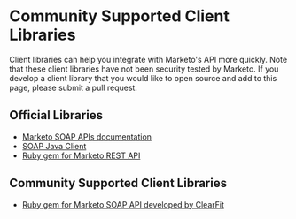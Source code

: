 Community Supported Client Libraries
====================================

Client libraries can help you integrate with Marketo's API more quickly. Note that these client libraries have not been security tested by Marketo. If you develop a client library that you would like to open source and add to this page, please submit a pull request.  

## Official Libraries

* [Marketo SOAP APIs documentation](http://developers.marketo.com/documentation/soap/)
* [SOAP Java Client](https://github.com/Marketo/SOAP-API-Java-Client)
* [Ruby gem for Marketo REST API](https://github.com/jalemieux/mkto_rest)

## Community Supported Client Libraries  

* [Ruby gem for Marketo SOAP API developed by ClearFit](https://github.com/ClearFit/marketo-api-ruby)
